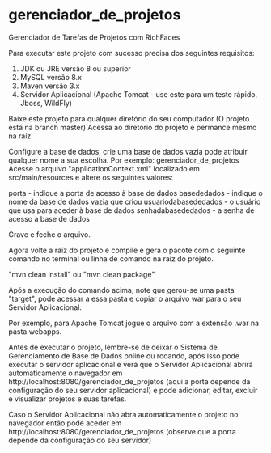 # gerenciador_de_projetos

Gerenciador de Tarefas de Projetos com RichFaces

Para executar este projeto com sucesso precisa dos seguintes requisitos:

1. JDK ou JRE versão 8 ou superior
2. MySQL versão 8.x
3. Maven versão 3.x
4. Servidor Aplicacional (Apache Tomcat - use este para um teste rápido, Jboss, WildFly)

Baixe este projeto para qualquer diretório do seu computador (O projeto está na branch master)
Acessa ao diretório do projeto e permance mesmo na raíz

Configure a base de dados, crie uma base de dados vazia pode atribuir qualquer nome a sua escolha.
Por exemplo: gerenciador_de_projetos
Acesse o arquivo "applicationContext.xml" localizado em src/main/resources e altere os seguintes valores:

<property name="jdbcUrl" value="jdbc:mysql://localhost:porta/basededados"/>
<property name="username" value="usuariodabasededados"/>
<property name="password" value="senhadabasededados"/>

porta - indique a porta de acesso à base de dados
basededados - indique o nome da base de dados vazia que criou
usuariodabasededados - o usuário que usa para aceder à base de dados
senhadabasededados - a senha de acesso à base de dados

Grave e feche o arquivo.

Agora volte a raíz do projeto e compile e gera o pacote com o seguinte comando no terminal ou linha de comando na raíz do projeto.

"mvn clean install" ou "mvn clean package"

Após a execução do comando acima, note que gerou-se uma pasta "target", pode acessar a essa pasta e copiar o arquivo war para o seu Servidor Aplicacional.

Por exemplo, para Apache Tomcat jogue o arquivo com a extensão .war na pasta webapps.

Antes de executar o projeto, lembre-se de deixar o Sistema de Gerenciamento de Base de Dados online ou rodando, após isso pode executar o servidor aplicacional e verá que o
Servidor Aplicacional abrirá automaticamente o navegador em http://localhost:8080/gerenciador_de_projetos (aqui a porta depende da configuração do seu servidor aplicacional)
e pode adicionar, editar, excluir e visualizar projetos e suas tarefas.

Caso o Servidor Aplicacional não abra automaticamente o projeto no navegador então pode aceder em http://localhost:8080/gerenciador_de_projetos (observe que a porta depende 
da configuração do seu servidor)
